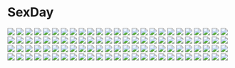 # SexDay
![](https://konachan.com/image/662cb07aaf75d1012bdfb3840f438505/Konachan.com%20-%20184287%20akuma_no_riddle%20ichinose_haru%20kago-tan.jpg)
![](https://konachan.com/image/6bcba716d145b2f4e3255f8b128254fb/Konachan.com%20-%20175399%20all_male%20blue_eyes%20blue_hair%20buuta%20car%20cigarette%20hat%20kaito%20male%20shirt%20short_hair%20suit%20tie%20vocaloid.jpg)
![](https://konachan.com/jpeg/cdf19afbbe7f7272d328ad314e0f9aa0/Konachan.com%20-%20220632%20animal%20anne-happy%20blue_eyes%20blue_hair%20braids%20cat%20ekoda_ren%20glasses%20green_eyes%20group%20heart%20kneehighs%20pantyhose%20pink_hair%20piromizu%20red_hair%20skirt%20socks.jpg)
![](https://konachan.com/jpeg/c12bc6a48da533d010510ddda70eb50d/Konachan.com%20-%20123102%20drink%20game_cg%20maid%20nanatsu_no_fushigi_no_owarutoki%20tomariyama_fumi%20ueda_ryou%20waitress.jpg)
![](https://konachan.com/jpeg/0d1445681d7e84d6db3c081c8644799b/Konachan.com%20-%2056229%20amagi_yukiko%20breasts%20h2so4%20kujikawa_rise%20nude%20persona%20persona_4%20pussy%20satonaka_chie%20shirogane_naoto%20third-party_edit%20uncensored.jpg)
![](https://konachan.com/image/c7d44acada7b1459613d5ddf323c7be5/Konachan.com%20-%20107959%20blue_eyes%20blue_hair%20hentai_ouji_to_warawanai_neko%20hika_%28hikara%29%20ribbons%20school_swimsuit%20short_hair%20swimsuit%20tsutsukakushi_tsukiko%20wet.jpg)
![](https://konachan.com/image/7c9832dc4dffc353c517919701e2f5c2/Konachan.com%20-%20103788%20flowers%20long_hair%20original%20petals%20purple_eyes%20school_uniform%20tatapopo%20tears.jpg)
![](https://konachan.com/jpeg/475f99723919396e6405e0b0564e0b89/Konachan.com%20-%20140259%20tagme.jpg)
![](https://konachan.com/jpeg/08051b6f367a5f829e2022c1fc5bd449/Konachan.com%20-%20175807%20ass%20blonde_hair%20game_cg%20kazuharu_kina%20long_hair%20more_%28company%29%20naruko_ran%20panties%20school_uniform%20skirt%20thighhighs%20underwear.jpg)
![](https://konachan.com/image/4932036baadb07250f87a16e7100df7c/Konachan.com%20-%2013565%20bakuretsu_tenshi%20black_hair%20breasts%20cleavage%20hakua_ugetsu%20maria_%28bakuretsu_tenshi%29%20navel%20sei%20sword%20underboob%20weapon%20wet.jpg)
![](https://konachan.com/jpeg/96d1bb3d541422a73ff72b6062610d4b/Konachan.com%20-%20171149%20aliasing%20aqua_eyes%20bioshock_infinite%20bioshock_%28series%29%20black_hair%20dress%20elizabeth_%28bioshock_infinite%29%20short_hair%20sideboob%20tamakorogashi%20white.jpg)
![](https://konachan.com/image/1b827ab54ee54232b7897ca05d3d7a83/Konachan.com%20-%2024172%20bikini%20cowboy_bebop%20faye_valentine%20swimsuit.jpg)
![](https://konachan.com/image/0b83a85547372592c20ecb2e73b47068/Konachan.com%20-%20181392%202girls%20brown_hair%20instrument%20kneehighs%20long_hair%20orange_eyes%20original%20paper%20piano%20purple_eyes%20purple_hair%20school_uniform%20skirt%20socks.jpg)
![](https://konachan.com/jpeg/7b537682fd47e030252e2cfbf129cf4b/Konachan.com%20-%20239162%20bike_shorts%20blood%20dark%20original%20school_uniform%20shorts%20tagme_%28artist%29%20translation_request.jpg)
![](https://konachan.com/image/ccfc084eff852c6aadbaa7ba2ce20081/Konachan.com%20-%20102575%20animal_ears%20blonde_hair%20charlotte_dunois%20infinite_stratos%20ite_fuji%20white.jpg)
![](https://konachan.com/image/98445d0fb2c348c60ca30067c58fbfae/Konachan.com%20-%205532%20amaduyu_tatsuki%20aquaplus%20blue_eyes%20komaki_ikuno%20komaki_manaka%20leaf%20school_uniform%20to_heart%20to_heart_2.jpg)
![](https://konachan.com/image/620b02cf77db5d113aa79445b3a2f2e8/Konachan.com%20-%2038313%20magic_knight_rayearth%20mokona.jpg)
![](https://konachan.com/image/a8b1412dda653d854a68552519dfa5d0/Konachan.com%20-%20263180%202girls%20bicolored_eyes%20black_hair%20bow%20breasts%20cleavage%20kneehighs%20long_hair%20original%20pantyhose%20pink_hair%20short_hair%20skirt%20suterii.jpg)
![](https://konachan.com/image/3e3788962ff058240d986055897c2b36/Konachan.com%20-%20300738%202girls%20ass%20bed%20blonde_hair%20blue_eyes%20breasts%20brown_hair%20green_eyes%20nipples%20nude%20original%20real_xxiii%20short_hair%20signed%20yuri.jpg)
![](https://konachan.com/image/ecf7279d3d69335edd94919224951b37/Konachan.com%20-%20187393%20lilith_%28p%26d%29%20puzzle_%26_dragons%20rocknroll.jpg)
![](https://konachan.com/jpeg/a01d78d6d01c6cc77732dc36a8df4e5b/Konachan.com%20-%20238130%20black_hair%20blush%20breasts%20brown_eyes%20kagematsuri%20original%20panties%20short_hair%20underwear%20undressing%20white.jpg)
![](https://konachan.com/image/dc11a96f367cf57a63e81fb106ea13c2/Konachan.com%20-%2076623%20angel_beats%21%20blush%20food%20gray_hair%20long_hair%20orange_eyes%20orange_hair%20otonashi_yuzuru%20short_hair%20tachibana_kanade%20yellow_eyes.jpg)
![](https://konachan.com/image/ee159a9bc0bdf8ae9e03f1162b3fe003/Konachan.com%20-%209691%20blue_eyes%20blue_hair%20cherry_blossoms%20flowers%20school_uniform%20short_hair%20suzuhira_hiro%20tagme.jpg)
![](https://konachan.com/image/372ca994a6632a9f6bad4fe88c5b66de/Konachan.com%20-%2042913%20brown_hair%20kamiya_tomoe%20long_hair%20reiuji_utsuho%20ribbons%20touhou%20wings.jpg)
![](https://konachan.com/jpeg/fea549c902bcae1e6d845313c80d1b28/Konachan.com%20-%20265191%20anus%20blush%20braids%20breasts%20brown_hair%20fang%20game_cg%20male%20moonstone%20nipples%20nude%20ponytail%20pussy%20red_hair%20short_hair%20spread_legs%20uncensored%20wet.jpg)
![](https://konachan.com/jpeg/6592b408addfc83bfe7f58ac80624812/Konachan.com%20-%20207943%202girls%20aneria%20animal%20aqua_eyes%20boots%20breasts%20choker%20cleavage%20fish%20food%20green_eyes%20hakumare%20hat%20headdress%20imeria%20long_hair%20necklace%20pink_hair.jpg)
![](https://konachan.com/image/ba6ce9132cbfd8e23c823df1725510e6/Konachan.com%20-%2027101%202girls%20bed%20galge.com%20logo%20panties%20rken%20tagme%20thighhighs%20underwear.jpg)
![](https://konachan.com/jpeg/51d9317b25e771a77ef5aa236716ddf8/Konachan.com%20-%2097428%20brown_hair%20headphones%20meiko%20sakine_meiko%20short_hair%20skirt%20soriku%20vocaloid.jpg)
![](https://konachan.com/jpeg/b6827da00df26ce954aff991928d3af9/Konachan.com%20-%20213455%20clouds%20original%20scenic%20signed%20sky%20stars%20waisshu_%28sougyokyuu%29.jpg)
![](https://konachan.com/image/f69476a79a2828e2c00f70000a608f59/Konachan.com%20-%2025230%20demon%20ragnarok_online%20succubus.jpg)
![](https://konachan.com/jpeg/c55cca2146f80e2531ec23af2504ea8d/Konachan.com%20-%2032504%20itoshiki_nozomu%20sayonara_zetsubou_sensei.jpg)
![](https://konachan.com/image/9830ec42f79247a8bee4c1a3843a7b1f/Konachan.com%20-%2090637%20group%20hakurei_reimu%20japanese_clothes%20kazami_yuuka%20kirisame_marisa%20miko%20ohna%20onozuka_komachi%20remilia_scarlet%20touhou%20vampire%20witch.jpg)
![](https://konachan.com/image/158641992f03f56157cec52266ded9f6/Konachan.com%20-%20110420%20animal_ears%20dreadtie%20foxgirl%20gloves%20green_eyes%20gun%20orange_hair%20original%20short_hair%20tail%20uniform%20weapon.jpg)
![](https://konachan.com/image/358fd88c43da723cc5d417bcc6b5d49b/Konachan.com%20-%20100063%204chan%20aliasing%20bleach%20chuck%20computer%20danboo%20digimon%20ipod%20kaito%20kampfer%20kon%20leek%20longcat%20mokona%20mudkip%20naruto%20pacman%20pangya%20pokemon%20touhou%20windows.jpg)
![](https://konachan.com/image/56aa6d6bb94af1787dc361a6a8d21f88/Konachan.com%20-%20271799%20aqua_eyes%20blue_hair%20dress%20fantasy_earth_zero%20flowers%20long_hair%20rose%20ryouku%20staff%20thighhighs%20zettai_ryouiki.jpg)
![](https://konachan.com/jpeg/17b3cf713840730b21ba7f9766c03730/Konachan.com%20-%2048241%20boku_wa_kiss_de_uso_wo_tsuku%20kitazono_meiko%20shinoda_shinobu%20toma_rei.jpg)
![](https://konachan.com/image/65a2fe3aceae7efdb19659298c81fbc3/Konachan.com%20-%20164644%20abe_kanari%20animal_ears%20barefoot%20doggirl%20gray_hair%20long_hair%20original%20wink.jpg)
![](https://konachan.com/image/a4548b4480e3ce1859c822dcf341b852/Konachan.com%20-%2079332%20flowers%20hatsune_miku%20miku_append%20twintails%20vocaloid.jpg)
![](https://konachan.com/jpeg/3663b7dc789bbcb1f1cd75276565e597/Konachan.com%20-%2041655%20blonde_hair%20blue_eyes%20kimura_kaere%20long_hair%20sayonara_zetsubou_sensei%20vector.jpg)
![](https://konachan.com/image/5a149d46c47de06fb23c03f51a292842/Konachan.com%20-%2078563%20ashibe_ryou%20blue_hair%20breasts%20green_eyes%20nipples%20nude%20original%20pointed_ears%20short_hair%20water%20wings.jpg)
![](https://konachan.com/image/be28b090fedaa633ab68875f1f69c147/Konachan.com%20-%20137429%20blonde_hair%20clouds%20dress%20flowers%20green_eyes%20original%20petals%20ribbons%20sky%20yukiusagi1983.jpg)
![](https://konachan.com/jpeg/d7baf812051ad6985ce1dd07ed488007/Konachan.com%20-%20193598%20bow%20brown_eyes%20brown_hair%20hakurei_reimu%20japanese_clothes%20kantarou_%28nurumayutei%29%20miko%20ofuda%20skirt%20snow%20tears%20torii%20touhou.jpg)
![](https://konachan.com/image/d52e6abf438b83b02d4745b295908acb/Konachan.com%20-%206279%20gagraphic%20logo%20takanashi_nelina.jpg)
![](https://konachan.com/jpeg/b38ac96acc4be73a41416d8c771d7c94/Konachan.com%20-%2039251%20furude_rika%20higurashi_no_naku_koro_ni%20transparent%20vector.jpg)
![](https://konachan.com/jpeg/d45bdf210a3b191770f6b08594533041/Konachan.com%20-%20215999%20barefoot%20blue%20breasts%20long_hair%20mobile_suit_gundam%20nipples%20nude%20pussy%20soma_peries%20tadano_akira%20uncensored%20white_hair%20yellow_eyes.jpg)
![](https://konachan.com/image/7c5d2a41fd780726294720fb427ca6bc/Konachan.com%20-%2046112%207th_dragon.jpg)
![](https://konachan.com/image/2508e607f36c3e453124df1687ded85d/Konachan.com%20-%2025734%20air%20angel%20feathers%20kannabi_no_mikoto%20long_hair%20magic%20nude%20stars%20tagme_%28artist%29%20watermark%20wings.jpg)
![](https://konachan.com/image/f84c9f3bac4228e1958b530e298eec32/Konachan.com%20-%2083746%20aqua_hair%20building%20city%20clouds%20hanging%20hatsune_miku%20kaito%20long_hair%20male%20navel%20purple_hair%20short_hair%20sky%20twintails%20underwear%20vocaloid%20watermark.jpg)
![](https://konachan.com/image/03e895695e0d1e5c7b0314397b735ffe/Konachan.com%20-%20158447%20bottle_miku%20close%20hatsune_miku%20reanisu_lunashi%20vocaloid.jpg)
![](https://konachan.com/jpeg/4f7e208cb8e676e004605d2d1b917edf/Konachan.com%20-%20190196%20anus%20braids%20breasts%20cum%20fellatio%20gloves%20group%20harem%20headband%20male%20nipples%20no_bra%20panties%20pantyhose%20penis%20pink_hair%20pussy%20red_eyes%20red_hair%20sex%20topless.jpg)
![](https://konachan.com/image/eb8ab01fcbd84bc419bace66c80c5769/Konachan.com%20-%20246467%20aqua_eyes%20armor%20blonde_hair%20boots%20braids%20dress%20elbow_gloves%20fate_apocrypha%20fate_%28series%29%20gloves%20mordred%20short_hair%20sishenfan%20sword%20weapon.jpg)
![](https://konachan.com/image/43d4b260bd100447fa6d6e98e1233aec/Konachan.com%20-%20231589%20animal%20building%20cat%20gahakuna_kuroneko%20original%20rope%20scenic%20shrine%20tree.jpg)
![](https://konachan.com/image/68ef5aeb1c0073599f560239d5fe0be9/Konachan.com%20-%2043771%20kusukusu%20sakura_strasse.jpg)
![](https://konachan.com/image/715e64659ef9f1626420de18e8f6041d/Konachan.com%20-%209337%20blush%20bow_%28weapon%29%20green_eyes%20headdress%20long_hair%20moon%20pointed_ears%20sky%20stars%20weapon%20white_hair.jpg)
![](https://konachan.com/jpeg/300657fda874ab515791bfad76734af4/Konachan.com%20-%2094733%20hinanawi_tenshi%20siirakannu%20touhou.jpg)
![](https://konachan.com/image/c5e58026174e612c473c218032aeb5c2/Konachan.com%20-%2037124%20hirano_katsuyuki%20pointed_ears.jpg)
![](https://konachan.com/image/37258e068e5fbbc8eaef26550124ae2a/Konachan.com%20-%20302555%202girls%20arknights%20blue_hair%20breasts%20building%20ch%27en_%28arknights%29%20city%20gloves%20green_hair%20horns%20long_hair%20navel%20nima_%28niru54%29%20red_eyes%20short_hair%20shorts.jpg)
![](https://konachan.com/image/7352312bdc46ab0c709829bd6130e04b/Konachan.com%20-%20189524%20ai_no_inu_koujou%20blue_hair%20breasts%20censored%20cum%20makino_%28one_piece%29%20nipples%20one_piece%20penis%20sex.jpg)
![](https://konachan.com/jpeg/7c207374bb46c825d4187466531ad802/Konachan.com%20-%20307257%20alm%20animal_ears%20aqua_eyes%20blonde_hair%20blush%20catgirl%20couch%20garter%20original%20panties%20short_hair%20underwear.jpg)
![](https://konachan.com/image/534b6a0e5c7a1b7e257a17de9d0d38d4/Konachan.com%20-%2024292%20blue%20nishimata_aoi.jpg)
![](https://konachan.com/jpeg/2e96c2659126a28d0a0839c7dc67f0f6/Konachan.com%20-%2020725%20azumanga_daioh%20kasuga_ayumu%20nekokoneko%20vector%20white.jpg)
![](https://konachan.com/image/fa5ee08d4397b621e2415c1725b73008/Konachan.com%20-%2075090%20durarara%21%21%20heiwajima_shizuo%20orihara_izaya.jpg)
![](https://konachan.com/image/fe661a63374f6aaa914e94f15a2d07bb/Konachan.com%20-%2048408%20akiyama_mio%20k-on%21.jpg)
![](https://konachan.com/jpeg/e44ae8247cb25045dab9b82d149f6452/Konachan.com%20-%20305625%20animal_ears%20anthropomorphism%20ass%20azur_lane%20blush%20bunny_ears%20gray_hair%20headband%20hujikok%20no_bra%20panties%20red_eyes%20thighhighs%20twintails%20underwear.jpg)
![](https://konachan.com/image/876348d945c09012a064a14c45a35e62/Konachan.com%20-%20247359%20bow%20dress%20gray_hair%20hat%20kikichan%20long_hair%20red_eyes%20torn_clothes%20white.jpg)
![](https://konachan.com/image/2dbb18e1475f9c2a802a5eb774cd5456/Konachan.com%20-%20271717%20animal_ears%20long_hair%20original%20pantyhose%20swd3e2%20torn_clothes%20watermark%20white_hair%20wings.jpg)
![](https://konachan.com/image/439b09d07790a0114bb65308c8cb22cc/Konachan.com%20-%2079966%20mizuhashi_parsee%20pointed_ears%20scarlet_%28studioscr%29%20touhou.jpg)
![](https://konachan.com/image/ed8c49adc566df72e7d2951e99d17fb5/Konachan.com%20-%2074392%20black_hair%20blonde_hair%20brown_hair%20celty_sturluson%20durarara%21%21%20group%20kadota_kyohei%20katana%20kimono%20male%20orihara_izaya%20short_hair%20sunglasses%20sword%20weapon.jpg)
![](https://konachan.com/jpeg/8343770e8bca8143ad73693ab13bd7cf/Konachan.com%20-%20131490%20clouds%20dress%20flowers%20hijiri_byakuren%20long_hair%20petals%20ryosios%20touhou%20yellow_eyes.jpg)
![](https://konachan.com/image/957aa47a6ef3357fdde048203063e84b/Konachan.com%20-%20305257%20baikalseal%20black_hair%20kamado_nezuko%20kimetsu_no_yaiba%20long_hair%20petals%20red_eyes.jpg)
![](https://konachan.com/image/41e626e4772d72e3b7e8d66f90ece1fc/Konachan.com%20-%20112004%20gia%20gun%20original%20purple_eyes%20short_hair%20sword%20thighhighs%20weapon.jpg)
![](https://konachan.com/image/cbbdef771b5f9cbc46d83a0016e27556/Konachan.com%20-%2076352%20hatsune_miku%20kagamine_rin%20megurine_luka%20twintails%20vocaloid.jpg)
![](https://konachan.com/image/ca6510c1ef94937409bd6ce409d302e0/Konachan.com%20-%20252850%20animal%20autumn%20brown_eyes%20brown_hair%20cat%20hinata_%28lipcream%29%20leaves%20original%20short_hair%20skirt.jpg)
![](https://konachan.com/jpeg/c89be1605cd6a0c1c6ef38de4ea3de19/Konachan.com%20-%20131455%20black_hair%20cameltoe%20dracu-riot%21%20fan%20game_cg%20mera_azusa%20muririn%20panties%20short_hair%20underwear%20wet%20yuzusoft.jpg)
![](https://konachan.com/image/01938a89524659e4a7930c1ca072e136/Konachan.com%20-%2075482%20angel_beats%21%20blush%20long_hair%20pink_hair%20red_eyes%20school_uniform%20skirt%20yui_%28angel_beats%21%29.jpg)
![](https://konachan.com/jpeg/146dfb0ed25873f2830dbaa549cde442/Konachan.com%20-%20199572%20asami_asami%20bed%20blue_eyes%20breasts%20brown_hair%20game_cg%20hayase_chitose%20hibiki_works%20long_hair%20nipples%20nude%20pretty_x_cation_2.jpg)
![](https://konachan.com/jpeg/32cc30c88497cbe808fb62894928b275/Konachan.com%20-%20291071%20baphome%20barefoot%20blush%20breasts%20cameltoe%20demon%20gray_hair%20green_eyes%20navel%20original%20panties%20tattoo%20thighhighs%20underboob%20underwear%20vana%20waifu2x%20wet.jpg)
![](https://konachan.com/image/08eaf05682bbf39ed7e1ebdb70455d18/Konachan.com%20-%2072968%20hatsune_miku%20twintails%20vocaloid.jpg)
![](https://konachan.com/image/b87e18d5575aaa29e28e95eaac9739cb/Konachan.com%20-%2044267%20blue_eyes%20headphones%20long_hair%20megurine_luka%20nanaroba_hana%20pink%20pink_hair%20thighhighs%20vocaloid.jpg)
![](https://konachan.com/image/a11c827bfc0fab31809d9e64ff1f1a78/Konachan.com%20-%2039476%20cc%20code_geass.jpg)
![](https://konachan.com/image/64fbea42a4c1befced3f9d8ebcaff358/Konachan.com%20-%2062432%20anus%20breasts%20mikeou%20nipples%20open_shirt%20panties%20panty_pull%20purple_eyes%20pussy%20pussy_juice%20red_hair%20ribbons%20thighhighs%20twintails%20uncensored%20underwear.jpg)
![](https://konachan.com/image/21455256d6331103e32937fca0802d5f/Konachan.com%20-%2017243%20doll%20rozen_maiden%20suigintou.jpg)
![](https://konachan.com/jpeg/ecc3e9160abb673520921957791dbeab/Konachan.com%20-%20170954%20blush%20breasts%20brown_eyes%20brown_hair%20kk-sk-ray%20navel%20nipples%20school_swimsuit%20short_hair%20swimsuit%20white.jpg)
![](https://konachan.com/jpeg/c26196ff0e2ffb3f1d3c61bb660e5751/Konachan.com%20-%20266111%202girls%20azur_lane%20blue_eyes%20blush%20bow%20breasts%20cleavage%20dress%20flowers%20gloves%20hat%20long_hair%20petals%20pf%20stockings%20thighhighs%20twintails%20water%20white_hair.jpg)
![](https://konachan.com/jpeg/eb329800f78f0faf0e9dd848189578c4/Konachan.com%20-%20133912%20dress%20green_eyes%20hat%20hiiragi_tomoka%20komeiji_koishi%20thighhighs%20touhou%20wink.jpg)
![](https://konachan.com/jpeg/a48df9577a573e4fcd0bcc1a3c5e60ab/Konachan.com%20-%20219300%202girls%20autumn%20blush%20book%20bow%20brown_eyes%20brown_hair%20leaves%20loli%20long_hair%20original%20pantyhose%20paper%20ribbons%20scarf%20school_uniform%20short_hair.jpg)
![](https://konachan.com/jpeg/87346026924d040860fa8863cf130e18/Konachan.com%20-%20284657%20aikawa_ren%20ayaki%20brown_eyes%20brown_hair%20miru_tights%20pantyhose%20school_uniform%20short_hair%20skirt.jpg)
![](https://konachan.com/jpeg/0700940f43783758d7074d2f9049b3aa/Konachan.com%20-%20101749%20beach%20bikini%20blonde_hair%20breasts%20cleavage%20derivara%21%20game-style%20kino_%28kino_konomi%29%20purple_eyes%20swimsuit%20takachihou_kyouko.jpg)
![](https://konachan.com/jpeg/d5adf77ad8b1021e8779cae059c31e96/Konachan.com%20-%20230226%20berochu%20blonde_hair%20blue_eyes%20breasts%20cleavage%20collar%20game_cg%20headdress%20hikami_yuria%20long_hair%20nakano_sora%20silkys_plus%20waitress%20wristwear.jpg)
![](https://konachan.com/jpeg/344f4ab89eda7dce92559b42eec0c653/Konachan.com%20-%20232696%20akemi_homura%20aki99%20dress%20dualscreen%20kaname_madoka%20miki_sayaka%20pink_hair%20red_eyes%20sakura_kyouko%20third-party_edit%20tomoe_mami%20twintails.jpg)
![](https://konachan.com/jpeg/7f6caeb119659708b965b783fea1744a/Konachan.com%20-%20248467%20flandre_scarlet%20hat%20ikurauni%20orange_hair%20red_eyes%20skirt%20sword%20touhou%20vampire%20weapon%20wings%20wristwear.jpg)
![](https://konachan.com/jpeg/7fea6b7249e935600b7766e106a39430/Konachan.com%20-%20211464%20bath%20bathtub%20blush%20breast_grab%20brown_hair%20censored%20game_cg%20houjou_akito%20houjou_mirika%20penis%20purple_eyes%20pussy%20sex%20touhikou_game%20yasuyuki.jpg)
![](https://konachan.com/image/fa3b563c78aedad3ec896c096d317c8f/Konachan.com%20-%2095626%20unbalance_x_unbalance.jpg)
![](https://konachan.com/jpeg/f8800c19eb70a3e77dec5f6446aa24ca/Konachan.com%20-%20306482%20azur_lane%20bed%20blue_eyes%20blush%20braids%20breasts%20cameltoe%20chain%20cleavage%20collar%20garter_belt%20gloves%20maid%20panties%20skirt_lift%20underwear%20white_hair%20yappen.jpg)
![](https://konachan.com/image/f743423bccf7b9208447d94227f9779a/Konachan.com%20-%20142556%20aqua_hair%20blue_eyes%20bow%20cirno%20dress%20fairy%20ribbons%20short_hair%20sky%20snow%20touhou%20wings.jpg)
![](https://konachan.com/image/cb3d22180d8717f8a8ea9d6ae4a2cb70/Konachan.com%20-%2098822%20armor%20artoria_pendragon_%28all%29%20dress%20fate_%28series%29%20fate_stay_night%20saber%20sword%20ushas%20weapon.jpg)
![](https://konachan.com/jpeg/cdba9df5f269ae441bf8a8bc0e6ab247/Konachan.com%20-%20163388%202girls%20ball%20bikini%20black_hair%20blush%20game_cg%20kirigaya_hasuka%20loli%20niieda_miyu%20pink_hair%20santaful_summer%20swimsuit%20usume_shirou%20water.jpg)
![](https://konachan.com/image/2f950258cdf02584287686df643324d4/Konachan.com%20-%20254084%20bell%20blue_eyes%20blush%20cake%20cat_smile%20chibi%20christmas%20collar%20food%20fruit%20gloves%20group%20hat%20headband%20long_hair%20pizza%20ponytail%20santa_hat%20scan%20wink.jpg)
![](https://konachan.com/jpeg/ba1b0f6332171b6bfa59a13da43bf37c/Konachan.com%20-%20244598%20blush%20brown_eyes%20brown_hair%20cape%20collar%20dress%20fang%20fire%20gloves%20hat%20megumin%20short_hair%20squchan%20watermark%20witch_hat.jpg)
![](https://konachan.com/jpeg/16f4c663edb5d03cb422016181e3f622/Konachan.com%20-%20247127%20armor%20blonde_hair%20breasts%20chain%20cropped%20elbow_gloves%20fate_grand_order%20fate_%28series%29%20gloves%20long_hair%20rafael-m%20weapon%20white%20yellow_eyes.jpg)
